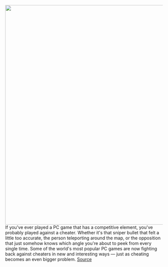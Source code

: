 <img src='https://cdn.vox-cdn.com/thumbor/H0vcZuOQtXtOvt10Gs3sokiDK0c=/0x0:2040x1360/1200x675/filters:focal(857x517:1183x843)/cdn.vox-cdn.com/uploads/chorus_image/image/66757959/acastro_300505_4008_pcGameHacks_0001.0.jpg' width='700px' /><br/>
If you've ever played a PC game that has a competitive element, you've probably played against a cheater. Whether it's that sniper bullet that felt a little too accurate, the person teleporting around the map, or the opposition that just somehow knows which angle you're about to peek from every single time. Some of the world's most popular PC games are now fighting back against cheaters in new and interesting ways — just as cheating becomes an even bigger problem.
<a href='https://www.theverge.com/2020/5/6/21246229/pc-gaming-cheating-aimbots-wallhacks-hacking-tools-developer-response-problem'> Source <a/>